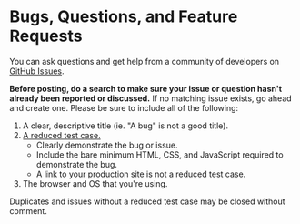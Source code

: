  # Bugs, Questions, and Feature Requests

You can ask questions and get help from a community of developers on [GitHub Issues](https://github.com/cferdinandi/smooth-scroll/issues).

**Before posting, do a search to make sure your issue or question hasn't already been reported or discussed.** If no matching issue exists, go ahead and create one. Please be sure to include all of the following:

1. A clear, descriptive title (ie. "A bug" is not a good title).
2. [A reduced test case.](https://css-tricks.com/reduced-test-cases/)
	- Clearly demonstrate the bug or issue.
	- Include the bare minimum HTML, CSS, and JavaScript required to demonstrate the bug.
	- A link to your production site is not a reduced test case.
3. The browser and OS that you're using.

Duplicates and issues without a reduced test case may be closed without comment.